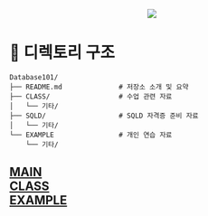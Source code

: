 <p align="center">
  <img src="https://capsule-render.vercel.app/api?type=blur&height=200&color=gradient&text=SQL101%20SQLD&descAlign=59&section=header">
</p>

# 📁 디렉토리 구조

```
Database101/
├── README.md              # 저장소 소개 및 요약
├── CLASS/                 # 수업 관련 자료
│   └── 기타/
├── SQLD/                  # SQLD 자격증 준비 자료
│   └── 기타/
└── EXAMPLE                # 개인 연습 자료                 
    └── 기타/
```
[MAIN](https://github.com/skwjdgh/Database101_study)<br>
[CLASS](https://github.com/skwjdgh/Database101_study/tree/CLASS)<br>
[EXAMPLE](https://github.com/skwjdgh/Database101_study/tree/EXAMPLE)<br>
---

